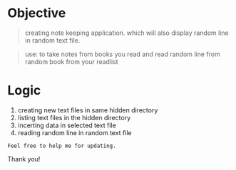 # Objective

> creating note keeping application. which will also display random line in random text file.

> use: to take notes from books you read and read random line from random book from your readlist

# Logic

1. creating new text files in same hidden directory
2. listing text files in the hidden directory
3. incerting data in selected text file
4. reading random line in random text file

`Feel free to help me for updating.`

Thank you!
